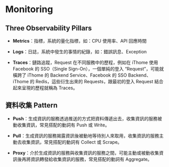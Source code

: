 # Monitoring

## Three Observability Pillars

* **Metrics**：指標，系統的量化指標，如：CPU 使用率、API 回應時間

* **Logs**：日誌，系統中發生的事情的紀錄，如：錯誤訊息、Exception

* **Traces**：鏈路追蹤，Request 在不同服務中的歷程，例如在 iThome 使用 Facebook 的 SSO（Single Sign-On），一個單純的登入 “Request”，可能就橫跨了 iThome 的 Backend Service、Facebook 的 SSO Backend、iThome 的 Redis，這些衍生出來的 Requests，跟最初的登入 Request 結合起來呈現的歷程就稱為 Traces。

## 資料收集 Pattern

* **Push**：生成資訊的服務透過推送的方式把資料傳遞出去，收集資訊的服務被動收集資訊，常見搭配的動詞有 Push 或 Write。

* **Pull**：生成資訊的服務揭露資訊後被動地等待別人來取用，收集資訊的服務主動去收集資訊，常見搭配的動詞有 Collect 或 Scrape。

* **Proxy**：介於生成資訊的服務與收集資訊的服務之間，可能主動或被動收集資訊後再將資訊轉發給收集資訊的服務，常見搭配的動詞有 Aggregate。
